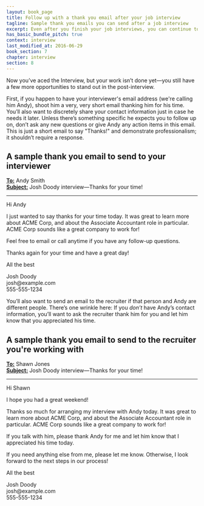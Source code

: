 ```yaml
---
layout: book_page
title: Follow up with a thank you email after your job interview
tagline: Sample thank you emails you can send after a job interview
excerpt: Even after you finish your job interviews, you can continue to impress and stay in touch by sending thanks you emails.
has_basic_bundle_pitch: true
context: interview
last_modified_at: 2016-06-29
book_section: 7
chapter: interview
section: 8
---
```

Now you’ve aced the Interview, but your work isn’t done yet—you still have a few more opportunities to stand out in the post-interview.

First, if you happen to have your interviewer's email address (we're calling him Andy), shoot him a very, very short email thanking him for his time. You’ll also want to discretely share your contact information just in case he needs it later. Unless there’s something specific he expects you to follow up on, don’t ask any new questions or give Andy any action items in this email. This is just a short email to say "Thanks!" and demonstrate professionalism; it shouldn’t require a response. 

## A sample thank you email to send to your interviewer

<div class='sample-email'>
<p>
	<strong><u>To:</u></strong> Andy Smith <andy.smith@example.com><br>
	<strong><u>Subject:</u></strong> Josh Doody interview—Thanks for your time!
</p>
<hr>
<p>Hi Andy</p>
<p>I just wanted to say thanks for your time today. It was great to learn more about ACME Corp, and about the Associate Accountant role in particular. ACME Corp sounds like a great company to work for!</p>
<p>Feel free to email or call anytime if you have any follow-up questions.</p>
<p>Thanks again for your time and have a great day!</p>

<p>All the best</p>
<p>Josh Doody<br>
josh@example.com<br>
555-555-1234</p>
</div>

You’ll also want to send an email to the recruiter if that person and Andy are different people. There’s one wrinkle here: If you *don’t* have Andy’s contact information, you’ll want to ask the recruiter thank him for you and let him know that you appreciated his time.

## A sample thank you email to send to the recruiter you're working with

<div class='sample-email'>
<p>
	<strong><u>To:</u></strong> Shawn Jones <shawn.jones@example.com><br>
	<strong><u>Subject:</u></strong> Josh Doody interview—Thanks for your time!
</p>
<hr>
<p>Hi Shawn</p>
<p>I hope you had a great weekend!</p>
<p>Thanks so much for arranging my interview with Andy today. It was great to learn more about ACME Corp, and about the Associate Accountant role in particular. ACME Corp sounds like a great company to work for!</p>
<p>If you talk with him, please thank Andy for me and let him know that I appreciated his time today.</p>
<p>If you need anything else from me, please let me know. Otherwise, I look forward to the next steps in our process!</p>

<p>All the best</p>
<p>Josh Doody<br>
josh@example.com<br>
555-555-1234</p>
</div>